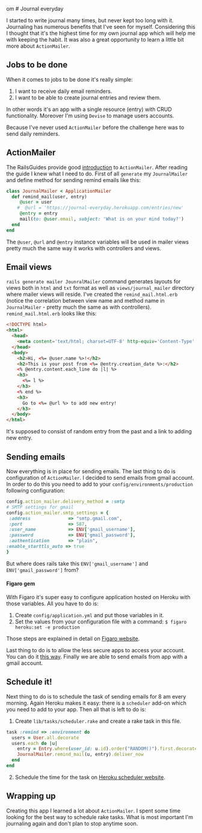 om # Journal everyday

I started to write journal many times, but never kept too long with it. Journaling has numerous benefits that I've seen for myself. Considering this I thought that it's the highest time for my own journal app which will help me with keeping the habit. It was also a great opportunity to learn a little bit more about `ActionMailer`.

## Jobs to be done

When it comes to jobs to be done it's really simple:
1. I want to receive daily email reminders.
2. I want to be able to create journal entries and review them.

In other words it's an app with a single resource (entry) with CRUD functionality. Moreover I'm using `Devise` to manage users accounts.

Because I've never used `ActionMailer` before the challenge here was to send daily reminders.

## ActionMailer

The RailsGuides provide good [introduction](http://guides.rubyonrails.org/action_mailer_basics.html) to `ActionMailer`. After reading the guide I knew what I need to do. First of all `generate` my `JournalMailer` and define method for sending remind emails like this:

```ruby
class JournalMailer < ApplicationMailer
  def remind_mail(user, entry)
     @user = user
    #  @url = 'https://journal-everyday.herokuapp.com/entries/new'
     @entry = entry
     mail(to: @user.email, subject: 'What is on your mind today?')
  end
end
```

The `@user`, `@url` and `@entry` instance variables will be used in mailer views pretty much the same way it works with controllers and views.

## Email views

`rails generate mailer JounralMailer` command generates layouts for views both in `html` and `txt` format as well as `views/journal_mailer` directory where mailer views will reside. I've created the `remind_mail.html.erb` (notice the correlation between view name and method name in `JournalMailer` - pretty much the same as with controllers). `remind_mail.html.erb` looks like this:

```html
<!DOCTYPE html>
<html>
  <head>
    <meta content='text/html; charset=UTF-8' http-equiv='Content-Type' />
  </head>
  <body>
    <h2>Hi, <%= @user.name %>!</h2>
    <h2>This is your post from <%= @entry.creation_date %>:</h2>
    <% @entry.content.each_line do |l| %>
    <h3>
      <%= l %>
    </h3>
    <% end %>
    <h3>
      Go to <%= @url %> to add new entry!
    </h3>
  </body>
</html>
```
It's supposed to consist of random entry from the past and a link to adding new entry.

## Sending emails

Now everything is in place for sending emails. The last thing to do is configuration of `ActionMailer`. I decided to send emails from gmail account. In order to do this you need to add to your `config/environments/production` following configuration:

```ruby
config.action_mailer.delivery_method = :smtp
# SMTP settings for gmail
config.action_mailer.smtp_settings = {
 :address              => "smtp.gmail.com",
 :port                 => 587,
 :user_name            => ENV['gmail_username'],
 :password             => ENV['gmail_password'],
 :authentication       => "plain",
:enable_starttls_auto => true
}
```
But where does rails take this `ENV['gmail_username']` and `ENV['gmail_password']` from?

#### Figaro gem

With Figaro it's super easy to configure application hosted on Heroku with those variables. All you have to do is:
1. Create `config/application.yml` and put those variables in it.
2. Set the values from your configuration file with a command:
`$ figaro heroku:set -e production`

Those steps are explained in detail on [Figaro website](https://github.com/laserlemon/figaro).

Last thing to do is to allow the less secure apps to access your account. You can do it [this way](https://support.google.com/accounts/answer/6010255?hl=en). Finally we are able to send emails from app with a gmail account.

## Schedule it!

Next thing to do is to schedule the task of sending emails for 8 am every morning. Again Heroku makes it easy: there is a `scheduler` add-on which you need to add to your app. Then all that is left to do is:
1. Create `lib/tasks/scheduler.rake` and create a rake task in this file.
```ruby
task :remind => :environment do
  users = User.all.decorate
  users.each do |u|
    entry = Entry.where(user_id: u.id).order("RANDOM()").first.decorate
    JournalMailer.remind_mail(u, entry).deliver_now
  end
end
```

2. Schedule the time for the task on [Heroku scheduler website](https://scheduler.heroku.com/dashboard).

## Wrapping up

Creating this app I learned a lot about `ActionMailer`. I spent some time looking for the best way to schedule rake tasks. What is most important I'm journaling again and don't plan to stop anytime soon.
